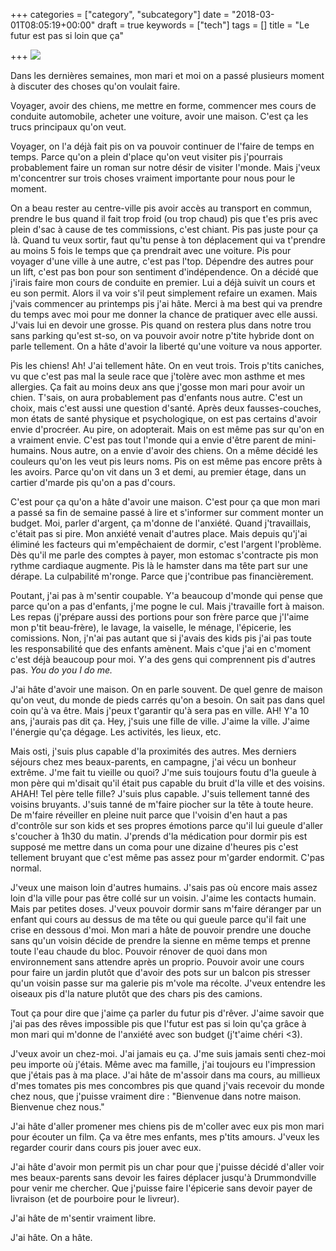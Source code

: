 +++
categories = ["category", "subcategory"]
date = "2018-03-01T08:05:19+00:00"
draft = true
keywords = ["tech"]
tags = []
title = "Le futur est pas si loin que ça"

+++
![](/uploads/2018/03/01/depositphotos_37392467-stock-photo-alone-small-house-at-the.jpg)

Dans les dernières semaines, mon mari et moi on a passé plusieurs moment à discuter des choses qu'on voulait faire.

Voyager, avoir des chiens, me mettre en forme, commencer mes cours de conduite automobile, acheter une voiture, avoir une maison. C'est ça les trucs principaux qu'on veut.

Voyager, on l'a déjà fait pis on va pouvoir continuer de l'faire de temps en temps. Parce qu'on a plein d'place qu'on veut visiter pis j'pourrais probablement faire un roman sur notre désir de visiter l'monde. Mais j'veux m'concentrer sur trois choses vraiment importante pour nous pour le moment.

On a beau rester au centre-ville pis avoir accès au transport en commun, prendre le bus quand il fait trop froid (ou trop chaud) pis que t'es pris avec plein d'sac à cause de tes commissions, c'est chiant. Pis pas juste pour ça là. Quand tu veux sortir, faut qu'tu pense à ton déplacement qui va t'prendre au moins 5 fois le temps que ça prendrait avec une voiture. Pis pour voyager d'une ville à une autre, c'est pas l'top. Dépendre des autres pour un lift, c'est pas bon pour son sentiment d'indépendence. On a décidé que j'irais faire mon cours de conduite en premier. Lui a déjà suivit un cours et eu son permit. Alors il va voir s'il peut simplement refaire un examen. Mais j'vais commencer au printemps pis j'ai hâte. Merci à ma best qui va prendre du temps avec moi pour me donner la chance de pratiquer avec elle aussi. J'vais lui en devoir une grosse. Pis quand on restera plus dans notre trou sans parking qu'est st-so, on va pouvoir avoir notre p'tite hybride dont on parle tellement. On a hâte d'avoir la liberté qu'une voiture va nous apporter. 

Pis les chiens! Ah! J'ai tellement hâte. On en veut trois. Trois p'tits caniches, vu que c'est pas mal  la seule race que j'tolère avec mon asthme et mes allergies. Ça fait au moins deux ans que j'gosse mon mari pour avoir un chien. T'sais, on aura probablement pas d'enfants nous autre. C'est un choix, mais c'est aussi une question d'santé. Après deux fausses-couches, mon états de santé physique et psychologique, on est pas certains d'avoir envie d'procréer. Au pire, on adopterait. Mais on est même pas sur qu'on en a vraiment envie. C'est pas tout l'monde qui a envie d'être parent de mini-humains. Nous autre, on a envie d'avoir des chiens. On a même décidé les couleurs qu'on les veut pis leurs noms. Pis on est même pas encore prêts à les avoirs. Parce qu'on vit dans un 3 et demi, au premier étage, dans un cartier d'marde pis qu'on a pas d'cours.

C'est pour ça qu'on a hâte d'avoir une maison. C'est pour ça que mon mari a passé sa fin de semaine passé à lire et s'informer sur comment monter un budget. Moi, parler d'argent, ça m'donne de l'anxiété. Quand j'travaillais, c'était pas si pire. Mon anxiété venait d'autres place. Mais depuis qu'j'ai éliminé les facteurs qui m'empêchaient de dormir, c'est l'argent l'problème. Dès qu'il me parle des comptes à payer, mon estomac s'contracte pis mon rythme cardiaque augmente. Pis là le hamster dans ma tête part sur une dérape. La culpabilité m'ronge. Parce que j'contribue pas financièrement. 

Poutant, j'ai pas à m'sentir coupable. Y'a beaucoup d'monde qui pense que parce qu'on a pas d'enfants, j'me pogne le cul. Mais j'travaille fort à maison. Les repas (j'prépare aussi des portions pour son frère parce que j'l'aime mon p'tit beau-frère), le lavage, la vaiselle, le ménage, l'épicerie, les comissions. Non, j'n'ai pas autant que si j'avais des kids pis j'ai pas toute les responsabilité que des enfants amènent. Mais c'que j'ai en c'moment c'est déjà beaucoup pour moi. Y'a des gens qui comprennent pis d'autres pas. _You do you I do me._

J'ai hâte d'avoir une maison. On en parle souvent. De quel genre de maison qu'on veut, du monde de pieds carrés qu'on a besoin. On sait pas dans quel coin qu'à va être. Mais j'peux t'garantir qu'à sera pas en ville. AH! Y'a 10 ans, j'aurais pas dit ça. Hey, j'suis une fille de ville. J'aime la ville. J'aime l'énergie qu'ça dégage. Les activités, les lieux, etc. 

Mais osti, j'suis plus capable d'la proximités des autres. Mes derniers séjours chez mes beaux-parents, en campagne, j'ai vécu un bonheur extrême. J'me fait tu vieille ou quoi? J'me suis toujours foutu d'la gueule à mon père qui m'disait qu'il était pus capable du bruit d'la ville et des voisins. AHAH! Tel père telle fille? J'suis plus capable. J'suis tellement tanné des voisins bruyants. J'suis tanné de m'faire piocher sur la tête à toute heure. De m'faire réveiller en pleine nuit parce que l'voisin d'en haut a pas d'contrôle sur son kids et ses propres émotions parce qu'il lui gueule d'aller s'coucher à 1h30 du matin. J'prends d'la médication pour dormir pis est supposé me mettre dans un coma pour une dizaine d'heures pis c'est tellement bruyant que c'est même pas assez pour m'garder endormit. C'pas normal.

J'veux une maison loin d'autres humains. J'sais pas où encore mais assez loin d'la ville pour pas être collé sur un voisin. J'aime les contacts humain. Mais par petites doses. J'veux pouvoir dormir sans m'faire déranger par un enfant qui cours au dessus de ma tête ou qui gueule parce qu'il fait une crise en dessous d'moi. Mon mari a hâte de pouvoir prendre une douche sans qu'un voisin décide de prendre la sienne en même temps et prenne toute l'eau chaude du bloc. Pouvoir rénover de quoi dans mon environnement sans attendre après un proprio. Pouvoir avoir une cours pour faire un jardin plutôt que d'avoir des pots sur un balcon pis stresser qu'un voisin passe sur ma galerie pis m'vole ma récolte. J'veux entendre les oiseaux pis d'la nature plutôt que des chars pis des camions. 

Tout ça pour dire que j'aime ça parler du futur pis d'rêver. J'aime savoir que j'ai pas des rêves impossible pis que l'futur est pas si loin qu'ça grâce à mon mari qui m'donne de l'anxiété avec son budget (j't'aime chéri <3). 

J'veux avoir un chez-moi. J'ai jamais eu ça. J'me suis jamais senti chez-moi peu importe où j'étais. Même avec ma famille, j'ai toujours eu l'impression que j'étais pas à ma place. J'ai hâte de m'assoir dans ma cours, au millieux d'mes tomates pis mes concombres pis que quand j'vais recevoir du monde chez nous, que j'puisse vraiment dire : "Bienvenue dans notre maison. Bienvenue chez nous."

J'ai hâte d'aller promener mes chiens pis de m'coller avec eux pis mon mari pour écouter un film. Ça va être mes enfants, mes p'tits amours. J'veux les regarder courir dans cours pis jouer avec eux.

J'ai hâte d'avoir mon permit pis un char pour que j'puisse décidé d'aller voir mes beaux-parents sans devoir les faires déplacer jusqu'à Drummondville pour venir me chercher. Que j'puisse faire l'épicerie sans devoir payer de livraison (et de pourboire pour le livreur). 

J'ai hâte de m'sentir vraiment libre.

J'ai hâte. On a hâte. 